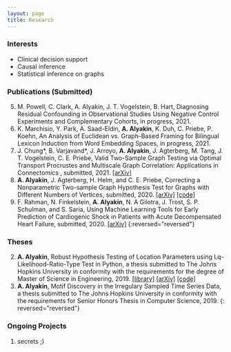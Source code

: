 ```yaml
---
layout: page
title: Research
---
```

### Interests
- Clinical decision support
- Causal inference
- Statistical inference on graphs

### Publications (Submitted)
5. M. Powell, C. Clark, A. Alyakin, J. T. Vogelstein, B. Hart, Diagnosing
   Residual Confounding in Observational Studies Using Negative Control
   Experiments and Complementary Cohorts, in progress, 2021.
4. K. Marchisio, Y. Park, A. Saad-Eldin, **A. Alyakin**, K. Duh, C. Priebe, P.
   Koehn, An Analysis of Euclidean vs. Graph-Based Framing for Bilingual Lexicon
   Induction from Word Embedding Spaces, in progress, 2021.
3. J. Chung\*, B. Varjavand\*, J. Arroyo, **A. Alyakin**, J. Agterberg, M. Tang,
   J. T. Vogelstein, C. E. Priebe, Valid Two-Sample Graph Testing via Optimal
   Transport Procrustes and Multiscale Graph Correlation: Applications in
   Connectomics , submitted, 2021.
   [[arXiv]](https://arxiv.org/abs/1911.02741)
2. **A. Alyakin**, J. Agterberg, H. Helm, and C. E. Priebe, Correcting a
   Nonparametric Two-sample Graph Hypothesis Test for Graphs with Different
   Numbers of Vertices, submitted, 2020.
   [[arXiv]](https://arxiv.org/abs/2008.09434)
   [[code]](https://github.com/alyakin314/correcting-nonpar)
1. F. Rahman, N. Finkelstein, **A. Alyakin**, N. A Gilotra, J. Trost, S. P.
   Schulman, and S. Saria, Using Machine Learning Tools for Early Prediction of
   Cardiogenic Shock in Patients with Acute Decompensated Heart Failure,
   submitted, 2020.
   [[arXiv]](https://www.researchsquare.com/article/rs-453102/v1)
{:reversed="reversed"}

### Theses
2. **A. Alyakin**, Robust Hypothesis Testing of Location Parameters using
   Lq-Likelihood-Ratio-Type Test in Python, a thesis submitted to The Johns
   Hopkins University in conformity with the requirements for the degree of
   Master of Science in Engineering, 2019.
   [[library]](http://jhir.library.jhu.edu/handle/1774.2/62301)
   [[arXiv]](https://arxiv.org/abs/1911.11922)
   [[code]](https://github.com/alyakin314/lqrt)
1. **A. Alyakin**, Motif Discovery in the Irregulary Sampled Time Series Data, a
   thesis submitted to The Johns Hopkins University in conformity with the
   requirements for Senior Honors Thesis in Computer Science, 2019.
{: reversed="reversed"}


### Ongoing Projects
1. secrets ;) 

